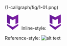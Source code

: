 (1-callgraph/fig/1-01.png)

![alt text][logo]
Inline-style:
![alt text](https://github.com/adam-p/markdown-here/raw/master/src/common/images/icon48.png "Logo Title Text 1")

Reference-style:
![alt text][logo1]

[logo]: https://github.com/adam-p/markdown-here/raw/master/src/common/images/icon48.png "Logo Title Text 2"


[logo1]: (1-callgraph/fig/1-01.png) "Logo Title Text 3"
